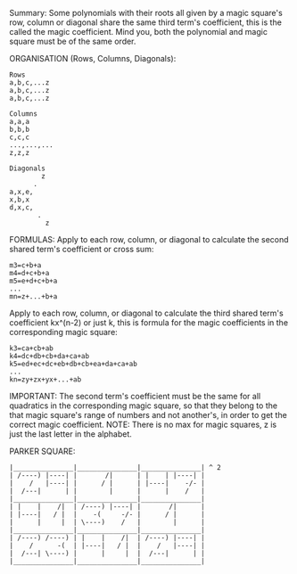 Summary: Some polynomials with their roots all given by a magic square's row, column or diagonal share the same third term's coefficient, this is the called the magic coefficient. Mind you, both the polynomial and magic square must be of the same order. 

ORGANISATION (Rows, Columns, Diagonals):
```
Rows
a,b,c,...z
a,b,c,...z
a,b,c,...z

Columns
a,a,a
b,b,b
c,c,c
...,...,...
z,z,z

Diagonals
        z
      .
a,x,e,
x,b,x
d,x,c,
       .
         z
```

FORMULAS:
Apply to each row, column, or diagonal to calculate the second shared term's coefficient or cross sum:
```
m3=c+b+a
m4=d+c+b+a
m5=e+d+c+b+a
...
mn=z+...+b+a
```

Apply to each row, column, or diagonal to calculate the third shared term's coefficient kx^(n-2) or just k, this is formula for the magic coefficients in the corresponding magic square:
```
k3=ca+cb+ab
k4=dc+db+cb+da+ca+ab
k5=ed+ec+dc+eb+db+cb+ea+da+ca+ab
...
kn=zy+zx+yx+...+ab
```

IMPORTANT: The second term's coefficient must be the same for all quadratics in the corresponding magic square, so that they belong to the that magic square's range of numbers and not another's, in order to get the correct magic coefficient.
NOTE: There is no max for magic squares, z is just the last letter in the alphabet.

PARKER SQUARE:
```
|_______________|_______________|_______________| ^ 2
| /----) |----| |       /|      | |    | |----| |
|    /   |----| |      / |      | |----|    -/- |
|  /---|      | |        |      |      |    /   |
|_______________|_______________|_______________|
| |    |    /|  | /----) |----| |       /|      |
| |----|   / |  |    -(     -/- |      / |      |
|      |     |  | \----)    /   |        |      |
|_______________|_______________|_______________|
| /----) /----) | |    |    /|  | /----) |----| |
|    /      -(  | |----|   / |  |    /   |----| |
|  /---| \----) |      |     |  |  /---|      | |
|_______________|_______________|_______________|
```